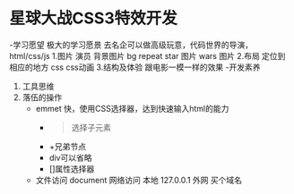 # 星球大战CSS3特效开发

-学习愿望
 极大的学习愿景
 去名企可以做高级玩意，代码世界的导演，
    html/css/js
    1.图片 演员
        背景图片 bg repeat
        star 图片
        wars 图片
    2.布局
        定位到相应的地方
        css
        css动画
    3.结构及体验
        跟电影一模一样的效果
-开发素养
1. 工具思维
2. 落伍的操作
    - emmet
        快，使用CSS选择器，达到快速输入html的能力
        - >选择子元素
        - +兄弟节点
        - div可以省略
        - []属性选择器
    - 文件访问
      document
      网络访问 本地 127.0.0.1
      外网 买个域名